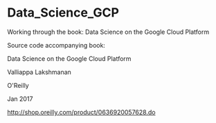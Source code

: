 # Data_Science_GCP

Working through the book: Data Science on the Google Cloud Platform


Source code accompanying book:

Data Science on the Google Cloud Platform

Valliappa Lakshmanan

O'Reilly

Jan 2017

http://shop.oreilly.com/product/0636920057628.do

